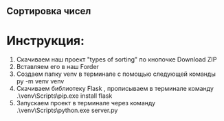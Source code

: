 ## Сортировка чисел
# Инструкция:
1. Скачиваем наш проект "types of sorting" по кнопочке Download ZIP
2. Вставляем его в наш Forder
3. Создаем папку venv в терминале с помощью следующей команды py -m venv venv
4. Скачиваем библиотеку Flask , прописываем в терминале команду .\venv\Scripts\pip.exe install flask
5. Запускаем проект в терминале через команду .\venv\Scripts\python.exe server.py

